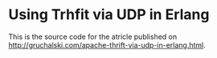 # Using Trhfit via UDP in Erlang

This is the source code for the atricle published on http://gruchalski.com/apache-thrift-via-udp-in-erlang.html.